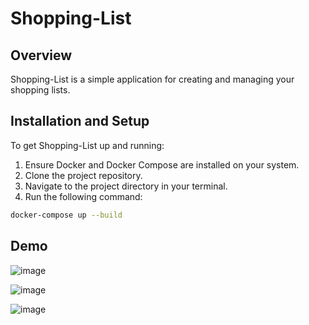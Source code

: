 # Shopping-List

## Overview

Shopping-List is a simple application for creating and managing your shopping lists.

## Installation and Setup

To get Shopping-List up and running:

1. Ensure Docker and Docker Compose are installed on your system.
2. Clone the project repository.
3. Navigate to the project directory in your terminal.
4. Run the following command:
``` bash
docker-compose up --build
```
## Demo
![image](https://github.com/IraIvanishak/shopping-list-app/assets/110106748/d84f055e-3c02-4ba4-bd02-1043da8b6fc6)

![image](https://github.com/IraIvanishak/shopping-list-app/assets/110106748/f145e3f2-a1c7-4b7d-80ff-ff83fe115d3b)

![image](https://github.com/IraIvanishak/shopping-list-app/assets/110106748/ae44d925-5d9e-47f6-97db-3f05441974f5)
